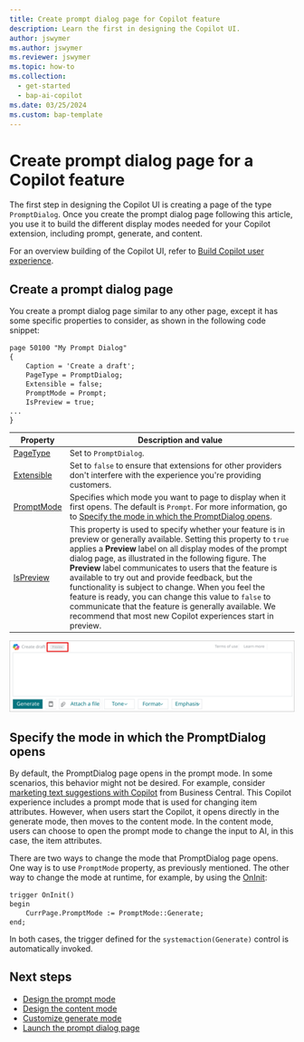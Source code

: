 ```yaml
---
title: Create prompt dialog page for Copilot feature 
description: Learn the first in designing the Copilot UI.
author: jswymer
ms.author: jswymer
ms.reviewer: jswymer
ms.topic: how-to
ms.collection:
  - get-started
  - bap-ai-copilot
ms.date: 03/25/2024
ms.custom: bap-template
---
```

# Create prompt dialog page for a Copilot feature

The first step in designing the Copilot UI is creating a page of the type `PromptDialog`. Once you create the prompt dialog page following this article, you use it to build the different display modes needed for your Copilot extension, including prompt, generate, and content.

For an overview building of the Copilot UI, refer to [Build Copilot user experience](ai-build-experience.md).

## Create a prompt dialog page

You create a prompt dialog page similar to any other page, except it has some specific properties to consider, as shown in the following code snippet:

```al
page 50100 "My Prompt Dialog"
{
    Caption = 'Create a draft';
    PageType = PromptDialog;
    Extensible = false;
    PromptMode = Prompt;
    IsPreview = true;
...
}
```

|Property|Description and value|
|-|-|
|[PageType](properties/devenv-pagetype-property.md)|Set to `PromptDialog`.|
|[Extensible](properties/devenv-extensible-property.md)|Set to `false` to ensure that extensions for other providers don't interfere with the experience you're providing customers.|
|[PromptMode](properties/devenv-promptmode-property.md)|Specifies which mode you want to page to display when it first opens. The default is `Prompt`. For more information, go to [Specify the mode in which the PromptDialog opens](#specify-the-mode-in-which-the-promptdialog-opens).|
|[IsPreview](properties/devenv-ispreview-property.md)|This property is used to specify whether your feature is in preview or generally available. Setting this property to `true` applies a **Preview** label on all display modes of the prompt dialog page, as illustrated in the following figure. The **Preview** label communicates to users that the feature is available to try out and provide feedback, but the functionality is subject to change. When you feel the feature is ready, you can change this value to `false` to communicate that the feature is generally available. We recommend that most new Copilot experiences start in preview. |

![Shows the prompt mode of the PromptDialog type page](media/promptdialog-prompt-mode.svg)

## Specify the mode in which the PromptDialog opens

By default, the PromptDialog page opens in the prompt mode. In some scenarios, this behavior might not be desired. For example, consider [marketing text suggestions with Copilot](/dynamics365/business-central/ai-overview) from Business Central. This Copilot experience includes a prompt mode that  is used for changing item attributes. However, when users start the Copilot, it opens directly in the generate mode, then moves to the content mode. In the content mode, users can choose to open the prompt mode to change the input to AI, in this case, the item attributes.

There are two ways to change the mode that PromptDialog page opens. One way is to use `PromptMode` property, as previously mentioned. The other way to change the mode at runtime, for example, by using the [OnInit](triggers-auto/page/devenv-oninit-page-trigger.md):

```al
trigger OnInit()
begin
    CurrPage.PromptMode := PromptMode::Generate;
end;
```

In both cases, the trigger defined for the `systemaction(Generate)` control is automatically invoked.

## Next steps

- [Design the prompt mode](copilot-design-prompt-mode.md)
- [Design the content mode](copilot-design-content-mode.md)
- [Customize  generate mode](copilot-customize-generate-mode.md)
- [Launch the prompt dialog page](copilot-launch-experience.md)
